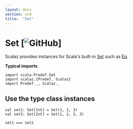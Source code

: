 ```yaml
---
layout: docs
section: std
title:  "Set"
---
```


# Set [![GitHub](../img/github.png)]

Scalaz provides instances for Scala's built-in [Set](https://www.scala-lang.org/api/current/scala/collection/immutable/Set.html) such as [Eq](../tc/Eq.html).

**Typical imports**

```tut:silent
import scala.Predef.Set
import scalaz.{Predef, Scalaz}
import Predef._, Scalaz._
```

## Use the type class instances

```tut
val set1: Set[Int] = Set(1, 2, 3)
val set2: Set[Int] = Set(1, 2, 3, 3)

set1 === set2
```
